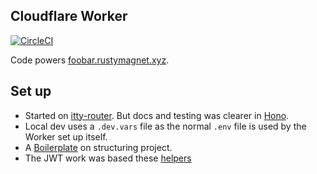 ## Cloudflare Worker


[![CircleCI](https://dl.circleci.com/status-badge/img/gh/Rusty-Magnet-Ltd/cloudflare_worker/tree/master.svg?style=svg&circle-token=442df4967153b05ea2b7b2198c127c4a393f2e7b)](https://dl.circleci.com/status-badge/redirect/gh/Rusty-Magnet-Ltd/cloudflare_worker/tree/master)



Code powers [foobar.rustymagnet.xyz](https://foobar.rustymagnet.xyz/).

## Set up

- Started on [itty-router](https://itty.dev/itty-router).  But docs and testing was clearer in [Hono](https://hono.dev/guides/examples).
- Local dev uses a `.dev.vars` file as the normal `.env` file is used by the Worker set up itself.
- A [Boilerplate](https://github.com/marcosrjjunior/hono-boilerplate/tree/main/src/routes) on structuring project.
- The JWT work was based these [helpers](https://hono.dev/helpers/jwt)